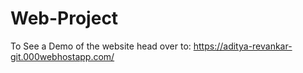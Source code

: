 # Web-Project

To See a Demo of the website head over to: https://aditya-revankar-git.000webhostapp.com/
